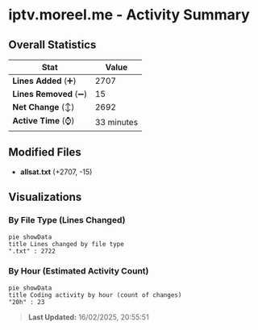 # iptv.moreel.me - Activity Summary 

## Overall Statistics

| Stat                   | Value                                                             |
| ---------------------- | ----------------------------------------------------------------- |
| **Lines Added** (➕)   | 2707                                          |
| **Lines Removed** (➖) | 15                                        |
| **Net Change** (↕)    | 2692                |
| **Active Time** (⌚)   | 33 minutes |


## Modified Files
- **allsat.txt** (+2707, -15)

## Visualizations

### By File Type (Lines Changed)

```mermaid
pie showData
title Lines changed by file type
".txt" : 2722
```

### By Hour (Estimated Activity Count)

```mermaid
pie showData
title Coding activity by hour (count of changes)
"20h" : 23
```


> **Last Updated:** 16/02/2025, 20:55:51
